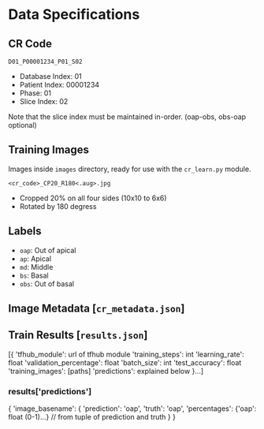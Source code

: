 # Data Specifications

## CR Code
`D01_P00001234_P01_S02`

- Database Index: 01
- Patient Index: 00001234
- Phase: 01
- Slice Index: 02

Note that the slice index must be maintained in-order. (oap-obs, obs-oap optional)

## Training Images
Images inside `images` directory, ready for use with the `cr_learn.py` module.

`<cr_code>_CP20_R180<.aug>.jpg`

- Cropped 20% on all four sides (10x10 to 6x6)
- Rotated by 180 degress

## Labels
- `oap`: Out of apical
- `ap`: Apical
- `md`: Middle
- `bs`: Basal
- `obs`: Out of basal

## Image Metadata [`cr_metadata.json`]


## Train Results [`results.json`]
[{
	'tfhub_module': url of tfhub module
	'training_steps': int
	'learning_rate': float
	'validation_percentage': float
	'batch_size': int
	'test_accuracy': float
	'training_images': [paths]
	'predictions': explained below
}...]

### results['predictions']
{
	'image_basename': {
		'prediction': 'oap', 
		'truth': 'oap', 
		'percentages': {'oap': float (0-1)...}
		// from tuple of prediction and truth
	}
}
